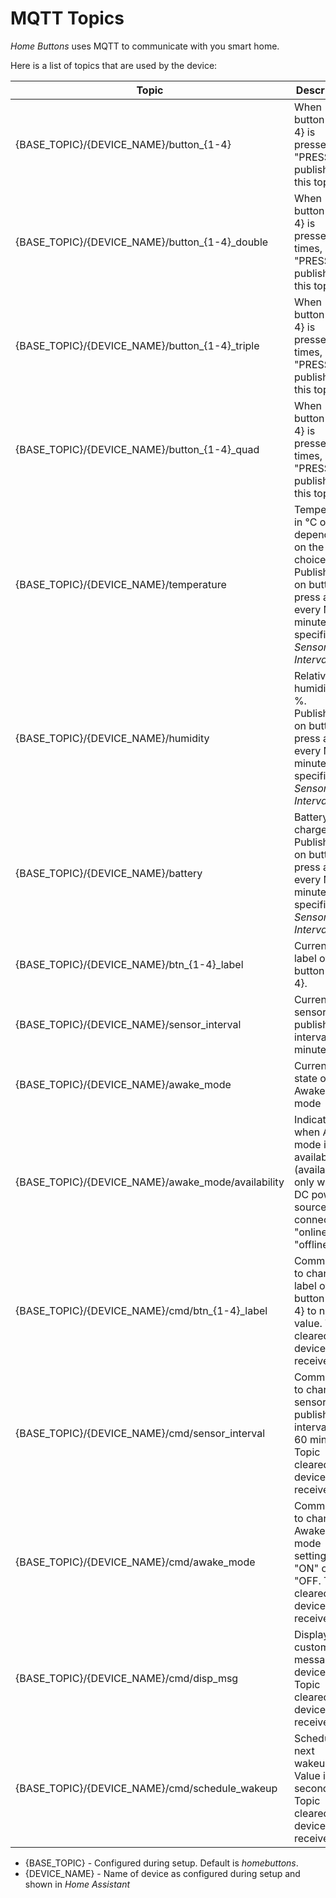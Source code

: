 # MQTT Topics

*Home Buttons* uses MQTT to communicate with you smart home.

Here is a list of topics that are used by the device:

Topic | Description | Retained
------| ----------- | --------
{BASE_TOPIC}/{DEVICE_NAME}/button_{1-4} | When button {1-4} is pressed, "PRESS is published to this topic. | No
{BASE_TOPIC}/{DEVICE_NAME}/button_{1-4}_double | When button {1-4} is pressed 2 times, "PRESS is published to this topic. | No
{BASE_TOPIC}/{DEVICE_NAME}/button_{1-4}_triple | When button {1-4} is pressed 3 times, "PRESS is published to this topic. | No
{BASE_TOPIC}/{DEVICE_NAME}/button_{1-4}_quad | When button {1-4} is pressed 4 times, "PRESS is published to this topic. | No
{BASE_TOPIC}/{DEVICE_NAME}/temperature | Temperature in °C or °F, depending on the setup choice. Published on button press and every N minutes, specified by *Sensor Interval*. | No
{BASE_TOPIC}/{DEVICE_NAME}/humidity | Relative humidity in %. Published on button press and  every  N minutes, specified by *Sensor Interval*. | No
{BASE_TOPIC}/{DEVICE_NAME}/battery | Battery charge in %. Published on button press and  every  N minutes, specified by *Sensor Interval*. | No
{BASE_TOPIC}/{DEVICE_NAME}/btn_{1-4}_label | Current label of button {1-4}.| Yes
{BASE_TOPIC}/{DEVICE_NAME}/sensor_interval | Current sensor publish interval in minutes. | Yes
{BASE_TOPIC}/{DEVICE_NAME}/awake_mode | Current state of Awake mode | Yes
{BASE_TOPIC}/{DEVICE_NAME}/awake_mode/availability | Indicates when Awake mode is available (available only when DC power source is connected). "online" or "offline" | Yes
{BASE_TOPIC}/{DEVICE_NAME}/cmd/btn_{1-4}_label | Command to change label of button {1-4} to new value. Topic cleared by device when received. | Yes
{BASE_TOPIC}/{DEVICE_NAME}/cmd/sensor_interval | Command to change sensor publish interval. 5 - 60 minutes. Topic cleared by device when received. | Yes
{BASE_TOPIC}/{DEVICE_NAME}/cmd/awake_mode | Command to change Awake mode setting. "ON" or "OFF. Topic cleared by device when received. | Yes
{BASE_TOPIC}/{DEVICE_NAME}/cmd/disp_msg | Display a custom message on device. Topic cleared by device when received. | Yes
{BASE_TOPIC}/{DEVICE_NAME}/cmd/schedule_wakeup | Schedule next wakeup. Value in seconds. Topic cleared by device when received. | Yes

- {BASE_TOPIC} - Configured during setup. Default is *homebuttons*.
- {DEVICE_NAME} - Name of device as configured during setup and shown in *Home Assistant*